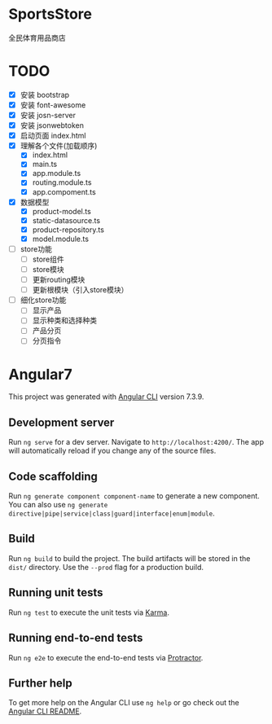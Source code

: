 # SportsStore 

全民体育用品商店

# TODO

- [x] 安装 bootstrap
- [x] 安装 font-awesome
- [x] 安装 josn-server
- [x] 安装 jsonwebtoken
- [x] 启动页面 index.html
- [x] 理解各个文件(加载顺序)
  - [x] index.html
  - [x] main.ts
  - [x] app.module.ts
  - [x] routing.module.ts
  - [x] app.compoment.ts
- [x] 数据模型
  - [x] product-model.ts
  - [x] static-datasource.ts
  - [x] product-repository.ts
  - [x] model.module.ts
- [ ] store功能
  - [ ] store组件
  - [ ] store模块
  - [ ] 更新routing模块
  - [ ] 更新根模块（引入store模块）
- [ ] 细化store功能
  - [ ] 显示产品
  - [ ] 显示种类和选择种类
  - [ ] 产品分页
  - [ ] 分页指令

# Angular7

This project was generated with [Angular CLI](https://github.com/angular/angular-cli) version 7.3.9.

## Development server

Run `ng serve` for a dev server. Navigate to `http://localhost:4200/`. The app will automatically reload if you change any of the source files.

## Code scaffolding

Run `ng generate component component-name` to generate a new component. You can also use `ng generate directive|pipe|service|class|guard|interface|enum|module`.

## Build

Run `ng build` to build the project. The build artifacts will be stored in the `dist/` directory. Use the `--prod` flag for a production build.

## Running unit tests

Run `ng test` to execute the unit tests via [Karma](https://karma-runner.github.io).

## Running end-to-end tests

Run `ng e2e` to execute the end-to-end tests via [Protractor](http://www.protractortest.org/).

## Further help

To get more help on the Angular CLI use `ng help` or go check out the [Angular CLI README](https://github.com/angular/angular-cli/blob/master/README.md).


